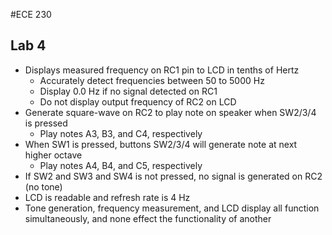 #ECE 230
## Lab 4


* Displays measured frequency on RC1 pin to LCD in tenths of Hertz
	*  Accurately detect frequencies between 50 to 5000 Hz
	*  Display 0.0 Hz if no signal detected on RC1
	*  Do not display output frequency of RC2 on LCD
* Generate square-wave on RC2 to play note on speaker when SW2/3/4 is pressed
	*  Play notes A3, B3, and C4, respectively
* When SW1 is pressed, buttons SW2/3/4 will generate note at next higher octave
	*  Play notes A4, B4, and C5, respectively
* If SW2 and SW3 and SW4 is not pressed, no signal is generated on RC2 (no tone)
* LCD is readable and refresh rate is 4 Hz
* Tone generation, frequency measurement, and LCD display all function
simultaneously, and none effect the functionality of another 